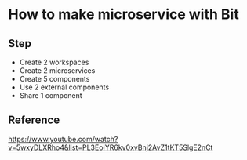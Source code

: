 # How to make microservice with Bit

## Step

- Create 2 workspaces
- Create 2 microservices
- Create 5 components
- Use 2 external components
- Share 1 component

## Reference

<https://www.youtube.com/watch?v=5wxyDLXRho4&list=PL3EoIYR6kv0xvBnj2AvZ1tKT5SlgE2nCt>